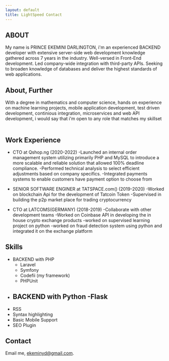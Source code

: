 ```yaml
---
layout: default
title: LightSpeed Contact
---
```


## ABOUT
My name is PRINCE EKEMINI DARLINGTON, i'm an experienced BACKEND developer with extensive server-side web development knowledge gathered across 7 years in the industry. Well-versed in Front-End development. Led company-wide integration with third-party APIs. Seeking to broaden knowledge of databases and deliver the highest standards of web applications.


## About, Further
With a degree in mathematics and computer science, hands on experience on machine learning projects, mobile application development, test driven development, continious integration, microservices and web API development, i would say that i'm open to any role that matches my skillset    
<br>

## Work Experience 
 - CTO at Qshop.ng (2020-2022)
    -Launched an internal order management system utilizing primarily PHP and MySQL to introduce a more scalable and reliable solution that allowed 100% deadline compliance.
    -Performed technical analysis to select efficient adjustments based on company specifics.
    -Integrated payments systems to enable customers have payment option to choose from

- SENIOR SOFTWARE ENGINER at TATSPACE.com() (2019-2020)
    -Worked on blockchain Api for the development of Tatcoin Token 
    -Supervised in building the p2p market place  for trading cryptocurrency

- CTO at LATCOMS(GERMANY) (2018-2019)
    -Collaborate with other development teams
    -Worked on Coinbase API in developing the in house crypto exchange products
    -worked on supervised learning project on python
    -worked on fraud detection system using python and integrated it on the exchange platform
    


## Skills
-  BACKEND with PHP
    - Laravel
    - Symfony
    - Codefii (my framework)
    - PHPUnit
- BACKEND with Python
    -Flask
    -
- RSS
- Syntax highlighting
- Basic Mobile Support
- SEO Plugin

## Contact
Email me, [ekeminyd@gmail.com](mailto:ekeminyd@gmail.com).